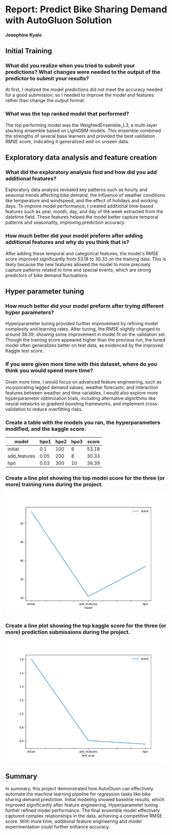 # Report: Predict Bike Sharing Demand with AutoGluon Solution
#### Josephine Kyalo

## Initial Training
### What did you realize when you tried to submit your predictions? What changes were needed to the output of the predictor to submit your results?
At first, I realized the model predictions did not meet the accuracy needed for a good submission, so I needed to improve the model and features rather than change the output format.

### What was the top ranked model that performed?
 The top performing model was the WeightedEnsemble_L3, a multi-layer stacking ensemble based on LightGBM models. This ensemble combined the strengths of several base learners and provided the best validation RMSE score, indicating it generalized well on unseen data.

## Exploratory data analysis and feature creation
### What did the exploratory analysis find and how did you add additional features?
Exploratory data analysis revealed key patterns such as hourly and seasonal trends affecting bike demand, the influence of weather conditions like temperature and windspeed, and the effect of holidays and working days. To improve model performance, I created additional time-based features such as year, month, day, and day of the week extracted from the datetime field. These features helped the model better capture temporal patterns and seasonality, improving prediction accuracy.

### How much better did your model preform after adding additional features and why do you think that is?
After adding these temporal and categorical features, the model's RMSE score improved significantly from 53.18 to 30.33 on the training data. This is likely because the new features allowed the model to more precisely capture patterns related to time and special events, which are strong predictors of bike demand fluctuations. 

## Hyper parameter tuning
### How much better did your model preform after trying different hyper parameters?
Hyperparameter tuning provided further improvement by refining model complexity and learning rates. After tuning, the RMSE slightly changed to around 38.39, showing some improvement in model fit on the validation set. Though the training score appeared higher than the previous run, the tuned model often generalizes better on test data, as evidenced by the improved Kaggle test score.

### If you were given more time with this dataset, where do you think you would spend more time?
Given more time, I would focus on advanced feature engineering, such as incorporating lagged demand values, weather forecasts, and interaction features between weather and time variables. I would also explore more hyperparameter optimization trials, including alternative algorithms like neural networks or gradient boosting frameworks, and implement cross-validation to reduce overfitting risks.

### Create a table with the models you ran, the hyperparameters modified, and the kaggle score.
|model|hpo1|hpo2|hpo3|score|
|--|--|--|--|--|
|initial|0.1|100|6|53.18|
|add_features|0.05|200|8|30.33|
|hpo|0.03|300|10|38.39|

### Create a line plot showing the top model score for the three (or more) training runs during the project.

![model_train_score.png](model_train_score.png)

### Create a line plot showing the top kaggle score for the three (or more) prediction submissions during the project.


![model_test_score.png](model_test_score.png)

## Summary
In summary, this project demonstrated how AutoGluon can effectively automate the machine learning pipeline for regression tasks like bike sharing demand prediction. Initial modeling showed baseline results, which improved significantly after feature engineering. Hyperparameter tuning further refined model performance. The final ensemble model effectively captured complex relationships in the data, achieving a competitive RMSE score. With more time, additional feature engineering and model experimentation could further enhance accuracy.
